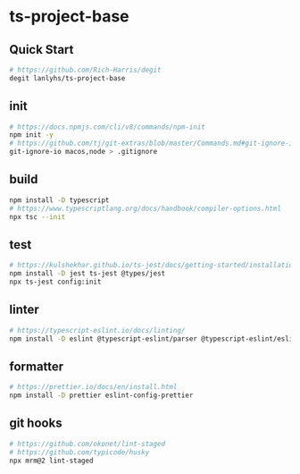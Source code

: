 # ts-project-base

## Quick Start

```sh
# https://github.com/Rich-Harris/degit
degit lanlyhs/ts-project-base
```

## init

```sh
# https://docs.npmjs.com/cli/v8/commands/npm-init
npm init -y
# https://github.com/tj/git-extras/blob/master/Commands.md#git-ignore-io
git-ignore-io macos,node > .gitignore
```

## build

```sh
npm install -D typescript
# https://www.typescriptlang.org/docs/handbook/compiler-options.html
npx tsc --init
```

## test

```sh
# https://kulshekhar.github.io/ts-jest/docs/getting-started/installation
npm install -D jest ts-jest @types/jest
npx ts-jest config:init
```

## linter

```sh
# https://typescript-eslint.io/docs/linting/
npm install -D eslint @typescript-eslint/parser @typescript-eslint/eslint-plugin
```

## formatter

```sh
# https://prettier.io/docs/en/install.html
npm install -D prettier eslint-config-prettier
```

## git hooks

```sh
# https://github.com/okonet/lint-staged
# https://github.com/typicode/husky
npx mrm@2 lint-staged
```
